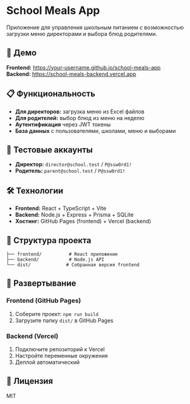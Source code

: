# School Meals App

Приложение для управления школьным питанием с возможностью загрузки меню директорами и выбора блюд родителями.

## 🚀 Демо

**Frontend:** https://your-username.github.io/school-meals-app  
**Backend:** https://school-meals-backend.vercel.app

## 📋 Функциональность

- **Для директоров:** загрузка меню из Excel файлов
- **Для родителей:** выбор блюд из меню на неделю
- **Аутентификация** через JWT токены
- **База данных** с пользователями, школами, меню и выборами

## 🔑 Тестовые аккаунты

- **Директор:** `director@school.test` / `P@ssw0rd1!`
- **Родитель:** `parent@school.test` / `P@ssw0rd1!`

## 🛠 Технологии

- **Frontend:** React + TypeScript + Vite
- **Backend:** Node.js + Express + Prisma + SQLite
- **Хостинг:** GitHub Pages (frontend) + Vercel (backend)

## 📁 Структура проекта

```
├── frontend/          # React приложение
├── backend/           # Node.js API
└── dist/             # Собранная версия frontend
```

## 🚀 Развертывание

### Frontend (GitHub Pages)
1. Соберите проект: `npm run build`
2. Загрузите папку `dist/` в GitHub Pages

### Backend (Vercel)
1. Подключите репозиторий к Vercel
2. Настройте переменные окружения
3. Деплой автоматический

## 📝 Лицензия

MIT